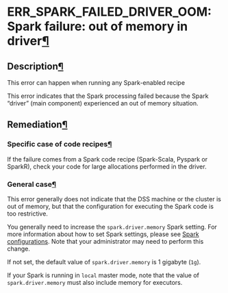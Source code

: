 ERR\_SPARK\_FAILED\_DRIVER\_OOM: Spark failure: out of memory in driver[¶](#err-spark-failed-driver-oom-spark-failure-out-of-memory-in-driver "Permalink to this heading")
==========================================================================================================================================================================



Description[¶](#description "Permalink to this heading")
--------------------------------------------------------


This error can happen when running any Spark\-enabled recipe


This error indicates that the Spark processing failed because the Spark “driver” (main component) experienced an out of memory situation.




Remediation[¶](#remediation "Permalink to this heading")
--------------------------------------------------------



### Specific case of code recipes[¶](#specific-case-of-code-recipes "Permalink to this heading")


If the failure comes from a Spark code recipe (Spark\-Scala, Pyspark or SparkR), check your code for large allocations performed in the driver.




### General case[¶](#general-case "Permalink to this heading")


This error generally does not indicate that the DSS machine or the cluster is out of memory, but that the configuration for executing the Spark code is too restrictive.


You generally need to increase the `spark.driver.memory` Spark setting. For more information about how to set Spark settings, please see [Spark configurations](../../spark/configuration.html). Note that your administrator may need to perform this change.


If not set, the default value of `spark.driver.memory` is 1 gigabyte (`1g`).


If your Spark is running in `local` master mode, note that the value of `spark.driver.memory` must also include memory for executors.